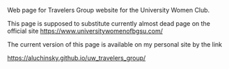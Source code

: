 Web page for Travelers Group website for the University Women Club.

This page is supposed to substitute currently almost dead page on the official site https://www.universitywomenofbgsu.com/

The current version of this page is available on my personal site by the link

https://aluchinsky.github.io/uw_travelers_group/


